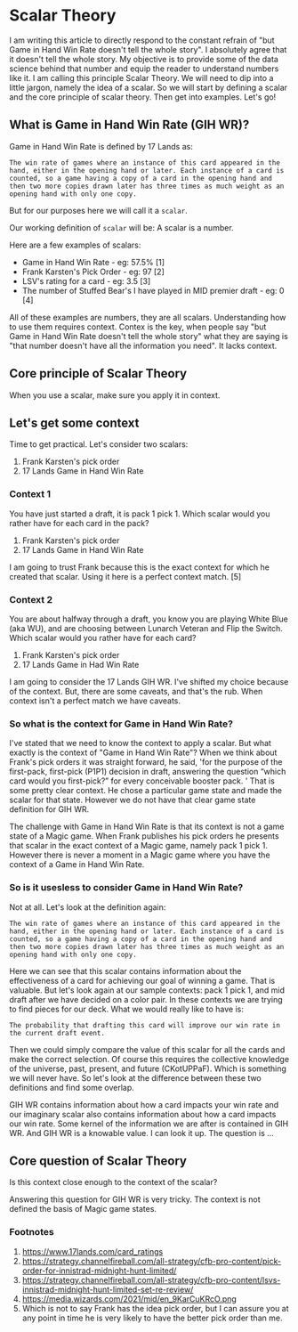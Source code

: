 # Scalar Theory
I am writing this article to directly respond to the constant refrain of "but Game in Hand Win Rate doesn't tell the whole story". I absolutely agree that it doesn't tell the whole story. My objective is to provide some of the data science behind that number and equip the reader to understand numbers like it. I am calling this principle Scalar Theory. We will need to dip into a little jargon, namely the idea of a scalar. So we will start by defining a scalar and the core principle of scalar theory. Then get into examples. Let's go!

## What is Game in Hand Win Rate (GIH WR)?
Game in Hand Win Rate is defined by 17 Lands as: 

`The win rate of games where an instance of this card appeared in the hand, either in the opening hand or later. Each instance of a card is counted, so a game having a copy of a card in the opening hand and then two more copies drawn later has three times as much weight as an opening hand with only one copy.`

But for our purposes here we will call it a `scalar`.

Our working definition of `scalar` will be: A scalar is a number.

Here are a few examples of scalars:
* Game in Hand Win Rate - eg: 57.5% [1]
* Frank Karsten's Pick Order - eg: 97 [2]
* LSV's rating for a card - eg: 3.5 [3]
* The number of Stuffed Bear's I have played in MID premier draft - eg: 0 [4]

All of these examples are numbers, they are all scalars. Understanding how to use them requires context. Contex is the key, when people say "but Game in Hand Win Rate doesn't tell the whole story" what they are saying is "that number doesn't have all the information you need". It lacks context.

## Core principle of Scalar Theory
When you use a scalar, make sure you apply it in context.

## Let's get some context
Time to get practical. Let's consider two scalars:
1. Frank Karsten's pick order
2. 17 Lands Game in Hand Win Rate

### Context 1
You have just started a draft, it is pack 1 pick 1. Which scalar would you rather have for each card in the pack?
1. Frank Karsten's pick order
2. 17 Lands Game in Hand Win Rate

I am going to trust Frank because this is the exact context for which he created that scalar. Using it here is a perfect context match. [5]

### Context 2
You are about halfway through a draft, you know you are playing White Blue (aka WU), and are choosing between Lunarch Veteran and Flip the Switch. Which scalar would you rather have for each card?
1. Frank Karsten's pick order
2. 17 Lands Game in Had Win Rate

I am going to consider the 17 Lands GIH WR. I've shifted my choice because of the context. But, there are some caveats, and that's the rub. When context isn't a perfect match we have caveats.

### So what is the context for Game in Hand Win Rate?
I've stated that we need to know the context to apply a scalar. But what exactly is the context of "Game in Hand Win Rate"? When we think about Frank's pick orders it was straight forward, he said, 'for the purpose of the first-pack, first-pick (P1P1) decision in draft, answering the question “which card would you first-pick?” for every conceivable booster pack. ' That is some pretty clear context. He chose a particular game state and made the scalar for that state. However we do not have that clear game state definition for GIH WR.

The challenge with Game in Hand Win Rate is that its context is not a game state of a Magic game. When Frank publishes his pick orders he presents that scalar in the exact context of a Magic game, namely pack 1 pick 1. However there is never a moment in a Magic game where you have the context of a Game in Hand Win Rate.

### So is it usesless to consider Game in Hand Win Rate?
Not at all. Let's look at the definition again:

`The win rate of games where an instance of this card appeared in the hand, either in the opening hand or later. Each instance of a card is counted, so a game having a copy of a card in the opening hand and then two more copies drawn later has three times as much weight as an opening hand with only one copy.`

Here we can see that this scalar contains information about the effectiveness of a card for achieving our goal of winning a game. That is valuable. But let's look again at our sample contexts: pack 1 pick 1, and mid draft after we have decided on a color pair. In these contexts we are trying to find pieces for our deck. What we would really like to have is:

`The probability that drafting this card will improve our win rate in the current draft event.`

Then we could simply compare the value of this scalar for all the cards and make the correct selection. Of course this requires the collective knowledge of the universe, past, present, and future (CKotUPPaF). Which is something we will never have. So let's look at the difference between these two definitions and find some overlap.

GIH WR contains information about how a card impacts your win rate and our imaginary scalar also contains information about how a card impacts our win rate. Some kernel of the information we are after is contained in GIH WR. And GIH WR is a knowable value. I can look it up. The question is ...

## Core question of Scalar Theory
Is this context close enough to the context of the scalar?

Answering this question for GIH WR is very tricky. The context is not defined the basis of Magic game states.





### Footnotes
1. https://www.17lands.com/card_ratings
2. https://strategy.channelfireball.com/all-strategy/cfb-pro-content/pick-order-for-innistrad-midnight-hunt-limited/
3. https://strategy.channelfireball.com/all-strategy/cfb-pro-content/lsvs-innistrad-midnight-hunt-limited-set-re-review/
4. https://media.wizards.com/2021/mid/en_9KarCuKRcO.png
5. Which is not to say Frank has the idea pick order, but I can assure you at any point in time he is very likely to have the better pick order than me.
